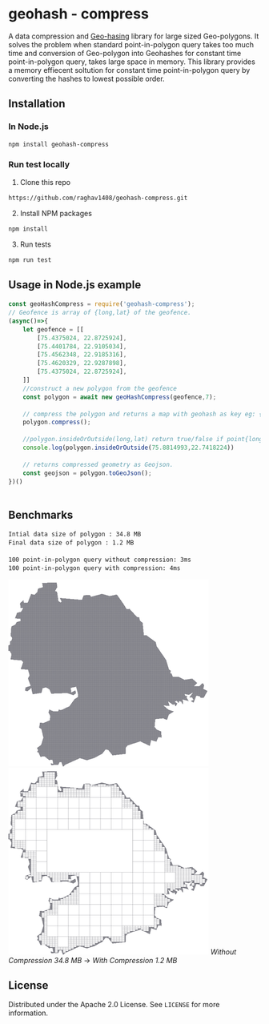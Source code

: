 
# geohash - compress
A data compression and [Geo-hasing](http://en.wikipedia.org/wiki/Geohash) library for large sized Geo-polygons. It solves the problem when standard point-in-polygon query takes too much time and conversion of Geo-polygon into Geohashes for constant time point-in-polygon query, takes large space in memory. This library provides a memory effiecent soltution for constant time point-in-polygon query by converting the hashes to lowest possible order.



## Installation
### In Node.js
``` sh
npm install geohash-compress 
```


### Run test locally

1. Clone this repo

``` html
https://github.com/raghav1408/geohash-compress.git
```

2. Install NPM packages

``` html
npm install
```

3. Run tests

``` html
npm run test
```





<!-- USAGE EXAMPLES -->
## Usage in Node.js example
```js
const geoHashCompress = require('geohash-compress');
// Geofence is array of {long,lat} of the geofence.
(async()=>{
    let geofence = [[
        [75.4375024, 22.8725924],
        [75.4401784, 22.9105034],
        [75.4562348, 22.9185316],
        [75.4620329, 22.9287898],
        [75.4375024, 22.8725924],
    ]]
    //construct a new polygon from the geofence
    const polygon = await new geoHashCompress(geofence,7); 
    
    // compress the polygon and returns a map with geohash as key eg: {tsj8p6n:true}
    polygon.compress(); 
    
    //polygon.insideOrOutside(long,lat) return true/false if point{long,lat} is inside/outside polygon.
    console.log(polygon.insideOrOutside(75.8814993,22.7418224)) 
    
    // returns compressed geometry as Geojson.
    const geojson = polygon.toGeoJson();
})()
 
```

## Benchmarks
```html
Intial data size of polygon : 34.8 MB
Final data size of polygon : 1.2 MB

100 point-in-polygon query without compression: 3ms
100 point-in-polygon query with compression: 4ms
```

![Without Compression 34.8 MB](/images/image1.png)![With Compression 1.2MB](images/image3.png)
*Without Compression 34.8 MB*                     ->               *With Compression 1.2 MB*
<!-- LICENSE -->
## License

Distributed under the Apache 2.0 License. See `LICENSE` for more information.


<!-- ![title](images/image3.png)
![title](images/image2.png) -->

